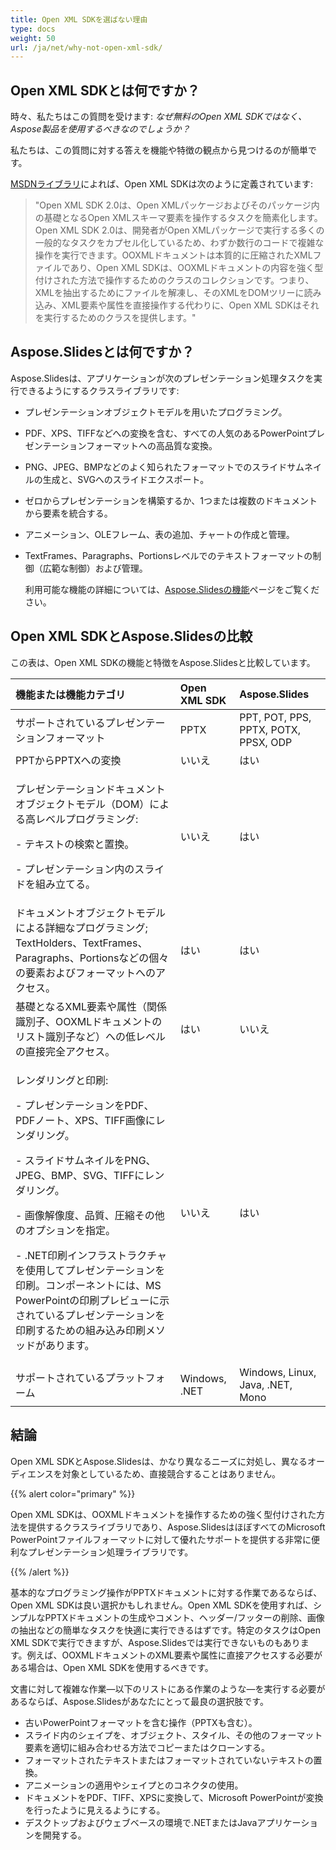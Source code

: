 ```yaml
---
title: Open XML SDKを選ばない理由
type: docs
weight: 50
url: /ja/net/why-not-open-xml-sdk/
---
```


## **Open XML SDKとは何ですか？**
時々、私たちはこの質問を受けます: *なぜ無料のOpen XML SDKではなく、Aspose製品を使用するべきなのでしょうか？*

私たちは、この質問に対する答えを機能や特徴の観点から見つけるのが簡単です。

[MSDNライブラリ](https://docs.microsoft.com/en-us/office/open-xml/open-xml-sdk)によれば、Open XML SDKは次のように定義されています:

> "Open XML SDK 2.0は、Open XMLパッケージおよびそのパッケージ内の基礎となるOpen XMLスキーマ要素を操作するタスクを簡素化します。Open XML SDK 2.0は、開発者がOpen XMLパッケージで実行する多くの一般的なタスクをカプセル化しているため、わずか数行のコードで複雑な操作を実行できます。OOXMLドキュメントは本質的に圧縮されたXMLファイルであり、Open XML SDKは、OOXMLドキュメントの内容を強く型付けされた方法で操作するためのクラスのコレクションです。つまり、XMLを抽出するためにファイルを解凍し、そのXMLをDOMツリーに読み込み、XML要素や属性を直接操作する代わりに、Open XML SDKはそれを実行するためのクラスを提供します。"

## **Aspose.Slidesとは何ですか？**
Aspose.Slidesは、アプリケーションが次のプレゼンテーション処理タスクを実行できるようにするクラスライブラリです:

- プレゼンテーションオブジェクトモデルを用いたプログラミング。

- PDF、XPS、TIFFなどへの変換を含む、すべての人気のあるPowerPointプレゼンテーションフォーマットへの高品質な変換。

- PNG、JPEG、BMPなどのよく知られたフォーマットでのスライドサムネイルの生成と、SVGへのスライドエクスポート。

- ゼロからプレゼンテーションを構築するか、1つまたは複数のドキュメントから要素を統合する。

- アニメーション、OLEフレーム、表の追加、チャートの作成と管理。

- TextFrames、Paragraphs、Portionsレベルでのテキストフォーマットの制御（広範な制御）および管理。

  利用可能な機能の詳細については、[Aspose.Slidesの機能](/slides/ja/net/product-overview/)ページをご覧ください。

## **Open XML SDKとAspose.Slidesの比較**
この表は、Open XML SDKの機能と特徴をAspose.Slidesと比較しています。

|**機能または機能カテゴリ**|**Open XML SDK**|**Aspose.Slides**|
| :- | :- | :- |
|サポートされているプレゼンテーションフォーマット|PPTX|PPT, POT, PPS, PPTX, POTX, PPSX, ODP|
|PPTからPPTXへの変換|いいえ|はい|
|<p>プレゼンテーションドキュメントオブジェクトモデル（DOM）による高レベルプログラミング:</p><p>- テキストの検索と置換。</p><p>- プレゼンテーション内のスライドを組み立てる。</p>|いいえ|はい|
|ドキュメントオブジェクトモデルによる詳細なプログラミング; TextHolders、TextFrames、Paragraphs、Portionsなどの個々の要素およびフォーマットへのアクセス。|はい|はい|
|基礎となるXML要素や属性（関係識別子、OOXMLドキュメントのリスト識別子など）への低レベルの直接完全アクセス。|はい|いいえ|
|<p>レンダリングと印刷:</p><p>- プレゼンテーションをPDF、PDFノート、XPS、TIFF画像にレンダリング。</p><p>- スライドサムネイルをPNG、JPEG、BMP、SVG、TIFFにレンダリング。</p><p>- 画像解像度、品質、圧縮その他のオプションを指定。</p><p>- .NET印刷インフラストラクチャを使用してプレゼンテーションを印刷。コンポーネントには、MS PowerPointの印刷プレビューに示されているプレゼンテーションを印刷するための組み込み印刷メソッドがあります。</p>|いいえ|はい|
|サポートされているプラットフォーム|Windows, .NET|Windows, Linux, Java, .NET, Mono|

## **結論**
Open XML SDKとAspose.Slidesは、かなり異なるニーズに対処し、異なるオーディエンスを対象としているため、直接競合することはありません。

{{% alert color="primary" %}}

Open XML SDKは、OOXMLドキュメントを操作するための強く型付けされた方法を提供するクラスライブラリであり、Aspose.SlidesはほぼすべてのMicrosoft PowerPointファイルフォーマットに対して優れたサポートを提供する非常に便利なプレゼンテーション処理ライブラリです。

{{% /alert %}}

基本的なプログラミング操作がPPTXドキュメントに対する作業であるならば、Open XML SDKは良い選択かもしれません。Open XML SDKを使用すれば、シンプルなPPTXドキュメントの生成やコメント、ヘッダー/フッターの削除、画像の抽出などの簡単なタスクを快適に実行できるはずです。特定のタスクはOpen XML SDKで実行できますが、Aspose.Slidesでは実行できないものもあります。例えば、OOXMLドキュメントのXML要素や属性に直接アクセスする必要がある場合は、Open XML SDKを使用するべきです。

文書に対して複雑な作業—以下のリストにある作業のような—を実行する必要があるならば、Aspose.Slidesがあなたにとって最良の選択肢です。

- 古いPowerPointフォーマットを含む操作（PPTXも含む）。
- スライド内のシェイプを、オブジェクト、スタイル、その他のフォーマット要素を適切に組み合わせる方法でコピーまたはクローンする。
- フォーマットされたテキストまたはフォーマットされていないテキストの置換。
- アニメーションの適用やシェイプとのコネクタの使用。
- ドキュメントをPDF、TIFF、XPSに変換して、Microsoft PowerPointが変換を行ったように見えるようにする。
- デスクトップおよびウェブベースの環境で.NETまたはJavaアプリケーションを開発する。